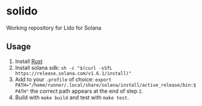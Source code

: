 # solido
Working repository for Lido for Solana 

## Usage

1. Install [Rust](https://rustup.rs/)
2. Install solana sdk: `sh -c "$(curl -sSfL https://release.solana.com/v1.6.1/install)"`
3. Add to your `.profile` of choice: `export PATH="/home/runner/.local/share/solana/install/active_release/bin:$PATH"` the correct path appears at the end of step `2`.
4. Build with `make build` and test with `make test`.